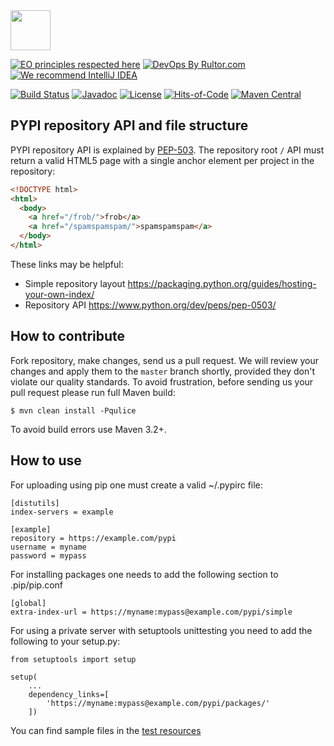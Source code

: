 <img src="https://www.artipie.com/logo.svg" width="64px" height="64px"/>

[![EO principles respected here](https://www.elegantobjects.org/badge.svg)](https://www.elegantobjects.org)
[![DevOps By Rultor.com](http://www.rultor.com/b/artipie/pypi-adapter)](http://www.rultor.com/p/artipie/pypi-adapter)
[![We recommend IntelliJ IDEA](https://www.elegantobjects.org/intellij-idea.svg)](https://www.jetbrains.com/idea/)

[![Build Status](https://img.shields.io/travis/artipie/pypi-adapter/master.svg)](https://travis-ci.org/artipie/pypi-adapter)
[![Javadoc](http://www.javadoc.io/badge/com.artipie/pypi-adapter.svg)](http://www.javadoc.io/doc/com.artipie/pypi-adapter)
[![License](https://img.shields.io/badge/license-MIT-green.svg)](https://github.com/artipie/pypi-adapter/blob/master/LICENSE.txt)
[![Hits-of-Code](https://hitsofcode.com/github/artipie/pypi-adapter)](https://hitsofcode.com/view/github/artipie/pypi-adapter)
[![Maven Central](https://img.shields.io/maven-central/v/com.artipie/pypi-adapter.svg)](https://maven-badges.herokuapp.com/maven-central/com.artipie/npm-adapter)

## PYPI repository API and file structure

PYPI repository API is explained by [PEP-503](https://www.python.org/dev/peps/pep-0503/).
The repository root `/` API must return a valid HTML5 page with a single anchor element per project in the repository:
```html
<!DOCTYPE html>
<html>
  <body>
    <a href="/frob/">frob</a>
    <a href="/spamspamspam/">spamspamspam</a>
  </body>
</html>
```

These links may be helpful:
 - Simple repository layout https://packaging.python.org/guides/hosting-your-own-index/
 - Repository API https://www.python.org/dev/peps/pep-0503/

## How to contribute

Fork repository, make changes, send us a pull request. We will review
your changes and apply them to the `master` branch shortly, provided
they don't violate our quality standards. To avoid frustration, before
sending us your pull request please run full Maven build:

```
$ mvn clean install -Pqulice
```

To avoid build errors use Maven 3.2+.

## How to use

For uploading using pip one must create a valid ~/.pypirc file:

```
[distutils]
index-servers = example

[example]
repository = https://example.com/pypi
username = myname
password = mypass
```

For installing packages one needs to add the following section to .pip/pip.conf

```
[global]
extra-index-url = https://myname:mypass@example.com/pypi/simple
```

For using a private server with setuptools unittesting you need to add the following to your setup.py:

```
from setuptools import setup

setup(
    ...
    dependency_links=[
        'https://myname:mypass@example.com/pypi/packages/'
    ])
```

You can find sample files in the [test resources](https://github.com/artipie/pypi-adapter/tree/master/src/test/resources/simple-pypi-project)
